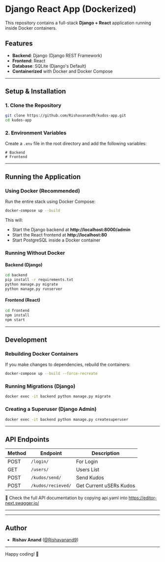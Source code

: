 # Django React App (Dockerized)

This repository contains a full-stack **Django + React** application running inside Docker containers.

## Features
- **Backend**: Django (Django REST Framework)
- **Frontend**: React 
- **Database**: SQLite (Django's Default)
- **Containerized** with Docker and Docker Compose

---

## Setup & Installation

### 1. Clone the Repository
```sh
git clone https://github.com/Rishavanand9/kudos-app.git
cd kudos-app  
```

### 2. Environment Variables
Create a `.env` file in the root directory and add the following variables:

```env
# Backend
# Frontend
```

---

## Running the Application

### Using Docker (Recommended)
Run the entire stack using Docker Compose:

```sh
docker-compose up --build  
```

This will:
- Start the Django backend at **http://localhost:8000/admin**
- Start the React frontend at **http://localhost:80**
- Start PostgreSQL inside a Docker container

### Running Without Docker

#### Backend (Django)
```sh
cd backend  
pip install -r requirements.txt  
python manage.py migrate  
python manage.py runserver  
```

#### Frontend (React)
```sh
cd frontend  
npm install  
npm start  
```

---

## Development

### Rebuilding Docker Containers
If you make changes to dependencies, rebuild the containers:
```sh
docker-compose up --build --force-recreate  
```

### Running Migrations (Django)
```sh
docker exec -it backend python manage.py migrate  
```

### Creating a Superuser (Django Admin)
```sh
docker exec -it backend python manage.py createsuperuser  
```

---

## API Endpoints  
| Method | Endpoint           | Description            |
|--------|--------------------|------------------------|
| POST    | `/login/`            | For Login          |
| GET   | `/users/` | Users List            |
| POST   | `/kudos/send/`| Send Kudos     |
| POST    | `/kudos/recieved/`      | Get Current uSERs Kudos       |

📌 Check the full API documentation by copying api.yaml into https://editor-next.swagger.io/

---

---

## Author  
- **Rishav Anand** ([@Rishavanand9](https://github.com/Rishavanand9))  

---

Happy coding! 🚀
